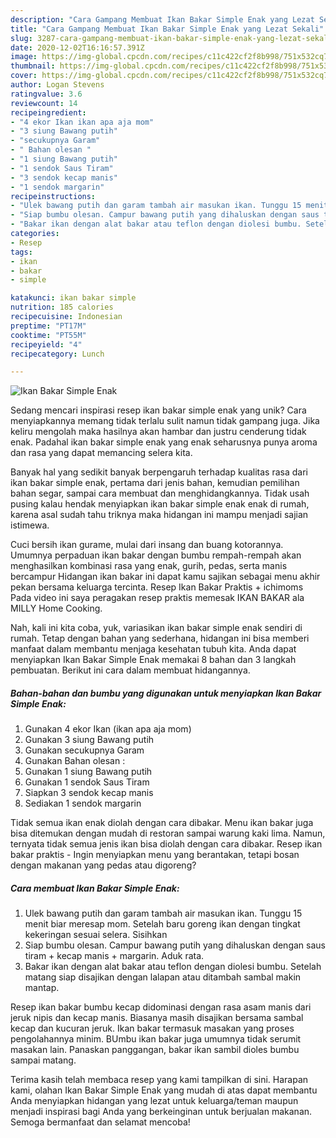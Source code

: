 ```yaml
---
description: "Cara Gampang Membuat Ikan Bakar Simple Enak yang Lezat Sekali"
title: "Cara Gampang Membuat Ikan Bakar Simple Enak yang Lezat Sekali"
slug: 3287-cara-gampang-membuat-ikan-bakar-simple-enak-yang-lezat-sekali
date: 2020-12-02T16:16:57.391Z
image: https://img-global.cpcdn.com/recipes/c11c422cf2f8b998/751x532cq70/ikan-bakar-simple-enak-foto-resep-utama.jpg
thumbnail: https://img-global.cpcdn.com/recipes/c11c422cf2f8b998/751x532cq70/ikan-bakar-simple-enak-foto-resep-utama.jpg
cover: https://img-global.cpcdn.com/recipes/c11c422cf2f8b998/751x532cq70/ikan-bakar-simple-enak-foto-resep-utama.jpg
author: Logan Stevens
ratingvalue: 3.6
reviewcount: 14
recipeingredient:
- "4 ekor Ikan ikan apa aja mom"
- "3 siung Bawang putih"
- "secukupnya Garam"
- " Bahan olesan "
- "1 siung Bawang putih"
- "1 sendok Saus Tiram"
- "3 sendok kecap manis"
- "1 sendok margarin"
recipeinstructions:
- "Ulek bawang putih dan garam tambah air masukan ikan. Tunggu 15 menit biar meresap mom. Setelah baru goreng ikan dengan tingkat kekeringan sesuai selera. Sisihkan"
- "Siap bumbu olesan. Campur bawang putih yang dihaluskan dengan saus tiram + kecap manis + margarin. Aduk rata."
- "Bakar ikan dengan alat bakar atau teflon dengan diolesi bumbu. Setelah matang siap disajikan dengan lalapan atau ditambah sambal makin mantap."
categories:
- Resep
tags:
- ikan
- bakar
- simple

katakunci: ikan bakar simple 
nutrition: 185 calories
recipecuisine: Indonesian
preptime: "PT17M"
cooktime: "PT55M"
recipeyield: "4"
recipecategory: Lunch

---
```



![Ikan Bakar Simple Enak](https://img-global.cpcdn.com/recipes/c11c422cf2f8b998/751x532cq70/ikan-bakar-simple-enak-foto-resep-utama.jpg)

Sedang mencari inspirasi resep ikan bakar simple enak yang unik? Cara menyiapkannya memang tidak terlalu sulit namun tidak gampang juga. Jika keliru mengolah maka hasilnya akan hambar dan justru cenderung tidak enak. Padahal ikan bakar simple enak yang enak seharusnya punya aroma dan rasa yang dapat memancing selera kita.

Banyak hal yang sedikit banyak berpengaruh terhadap kualitas rasa dari ikan bakar simple enak, pertama dari jenis bahan, kemudian pemilihan bahan segar, sampai cara membuat dan menghidangkannya. Tidak usah pusing kalau hendak menyiapkan ikan bakar simple enak enak di rumah, karena asal sudah tahu triknya maka hidangan ini mampu menjadi sajian istimewa.

Cuci bersih ikan gurame, mulai dari insang dan buang kotorannya. Umumnya perpaduan ikan bakar dengan bumbu rempah-rempah akan menghasilkan kombinasi rasa yang enak, gurih, pedas, serta manis bercampur Hidangan ikan bakar ini dapat kamu sajikan sebagai menu akhir pekan bersama keluarga tercinta. Resep Ikan Bakar Praktis + ichimoms Pada video ini saya peragakan resep praktis memesak IKAN BAKAR ala MILLY Home Cooking.


Nah, kali ini kita coba, yuk, variasikan ikan bakar simple enak sendiri di rumah. Tetap dengan bahan yang sederhana, hidangan ini bisa memberi manfaat dalam membantu menjaga kesehatan tubuh kita. Anda dapat menyiapkan Ikan Bakar Simple Enak memakai 8 bahan dan 3 langkah pembuatan. Berikut ini cara dalam membuat hidangannya.

<!--inarticleads1-->

##### Bahan-bahan dan bumbu yang digunakan untuk menyiapkan Ikan Bakar Simple Enak:

1. Gunakan 4 ekor Ikan (ikan apa aja mom)
1. Gunakan 3 siung Bawang putih
1. Gunakan secukupnya Garam
1. Gunakan  Bahan olesan :
1. Gunakan 1 siung Bawang putih
1. Gunakan 1 sendok Saus Tiram
1. Siapkan 3 sendok kecap manis
1. Sediakan 1 sendok margarin


Tidak semua ikan enak diolah dengan cara dibakar. Menu ikan bakar juga bisa ditemukan dengan mudah di restoran sampai warung kaki lima. Namun, ternyata tidak semua jenis ikan bisa diolah dengan cara dibakar. Resep ikan bakar praktis - Ingin menyiapkan menu yang berantakan, tetapi bosan dengan makanan yang pedas atau digoreng? 

<!--inarticleads2-->

##### Cara membuat Ikan Bakar Simple Enak:

1. Ulek bawang putih dan garam tambah air masukan ikan. Tunggu 15 menit biar meresap mom. Setelah baru goreng ikan dengan tingkat kekeringan sesuai selera. Sisihkan
1. Siap bumbu olesan. Campur bawang putih yang dihaluskan dengan saus tiram + kecap manis + margarin. Aduk rata.
1. Bakar ikan dengan alat bakar atau teflon dengan diolesi bumbu. Setelah matang siap disajikan dengan lalapan atau ditambah sambal makin mantap.


Resep ikan bakar bumbu kecap didominasi dengan rasa asam manis dari jeruk nipis dan kecap manis. Biasanya masih disajikan bersama sambal kecap dan kucuran jeruk. Ikan bakar termasuk masakan yang proses pengolahannya minim. BUmbu ikan bakar juga umumnya tidak serumit masakan lain. Panaskan panggangan, bakar ikan sambil dioles bumbu sampai matang. 

Terima kasih telah membaca resep yang kami tampilkan di sini. Harapan kami, olahan Ikan Bakar Simple Enak yang mudah di atas dapat membantu Anda menyiapkan hidangan yang lezat untuk keluarga/teman maupun menjadi inspirasi bagi Anda yang berkeinginan untuk berjualan makanan. Semoga bermanfaat dan selamat mencoba!

